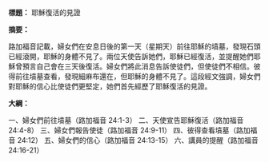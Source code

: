 **標題：** 耶穌復活的見證

**摘要：**

路加福音記載，婦女們在安息日後的第一天（星期天）前往耶穌的墳墓，發現石頭已經滾開，耶穌的身體不見了。兩位天使告訴她們，耶穌已經復活，並提醒她們耶穌曾預言自己會在三天後復活。婦女們將此消息告訴使徒們，但使徒們不相信。彼得前往墳墓查看，發現細麻布還在，但耶穌的身體不見了。這段經文強調，婦女們對耶穌的信心比使徒們更堅定，她們首先經歷了耶穌復活的見證。

**大綱：**

一、婦女們前往墳墓（路加福音 24:1-3）
二、天使宣告耶穌復活（路加福音 24:4-8）
三、婦女們報告使徒（路加福音 24:9-11）
四、彼得查看墳墓（路加福音 24:12）
五、婦女們的信心（路加福音 24:13-15）
六、講員的提醒（路加福音 24:16-21）